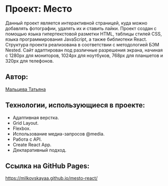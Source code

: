 # Проект: Место
Данный проект является интерактивной страницей, куда можно добавлять фотографии, удалять их и ставить лайки.
Проект создан с помощью языка гипертекстовой разметки HTML, таблицы стилей CSS, языка программирования JavaScript, а также библиотеки React. Структура проекта реализована в соответствии с методологией БЭМ Nested. Сайт адаптирован под различные разрешения экрана, начиная с 1280px для мониторов, 1024px для ноутбуков, 768px для планшетов и 320px для телефонов.
## Автор:
[Мальцева Татьяна](https://github.com/milkovskayaa)
## Технологии, использующиеся в проекте:
* Адаптивная верстка.
* Grid Layout.
* Flexbox.
* Использование медиа-запросов @media.
* Работа с API.
* Create React App.
* Декларативный подход.

## Ссылка на GitHub Pages:
https://milkovskayaa.github.io/mesto-react/
